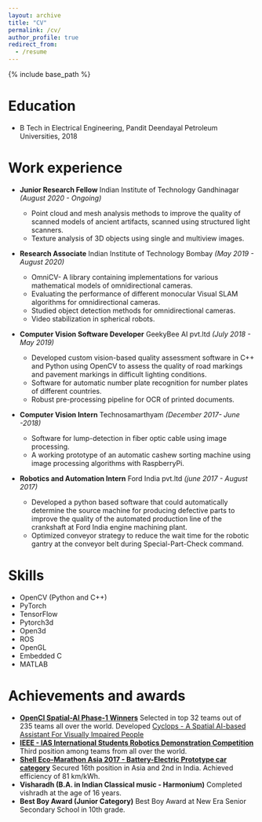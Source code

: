 ```yaml
---
layout: archive
title: "CV"
permalink: /cv/
author_profile: true
redirect_from:
  - /resume
---
```


{% include base_path %}

Education
======
* B Tech in Electrical Engineering, Pandit Deendayal Petroleum Universities, 2018

Work experience
======
- **Junior Research Fellow** Indian Institute of Technology Gandhinagar *(August 2020 - Ongoing)*
  - Point cloud and mesh analysis methods to improve the quality of scanned models of ancient artifacts, scanned using structured light scanners.
  - Texture analysis of 3D objects using single and multiview images.
  
- **Research Associate** Indian Institute of Technology Bombay *(May 2019 - August 2020)* 
  - OmniCV- A library containing implementations for various mathematical models of omnidirectional cameras.
  - Evaluating the performance of different monocular Visual SLAM algorithms for omnidirectional cameras.
  - Studied object detection methods for omnidirectional cameras.
  - Video stabilization in spherical robots.

- **Computer Vision Software Developer** GeekyBee AI pvt.ltd *(July 2018 - May 2019)*
  - Developed custom vision-based quality assessment software in C++ and Python using OpenCV to assess the quality of road markings and pavement markings in difficult lighting conditions.
  - Software for automatic number plate recognition for number plates of different countries.
  - Robust pre-processing pipeline for OCR of printed documents.

- **Computer Vision Intern** Technosamarthyam *(December 2017- June -2018)*
  - Software for lump-detection in fiber optic cable using image processing.
  - A working prototype of an automatic cashew sorting machine using image processing algorithms with RaspberryPi.

- **Robotics and Automation Intern** Ford India pvt.ltd *(june 2017 - August 2017)*
  - Developed a python based software that could automatically determine the source machine for producing defective parts to improve the quality of the automated production line of the crankshaft at
Ford India engine machining plant.
  - Optimized conveyor strategy to reduce the wait time for the robotic gantry at the
conveyor belt during Special-Part-Check command.
  
Skills
======

* OpenCV (Python and C++)
* PyTorch 
* TensorFlow
* Pytorch3d
* Open3d
* ROS 
* OpenGL
* Embedded C
* MATLAB


Achievements and awards
======
* [**OpenCI Spatial-AI Phase-1 Winners**](https://opencv.org/announcing-the-opencv-spatial-ai-competition-sponsored-by-intel-phase-1-winners/) 
Selected in top 32 teams out of 235 teams all over the world. Developed [Cyclops - A Spatial AI-based Assistant For Visually Impaired People](https://github.com/kaustubh-sadekar/Cyclops-Visual-Assistant)
* [**IEEE - IAS International Students Robotics Demonstration Competition**](https://ias.ieee.org/images/files/CMD/2017/2017-01_IAS_CMD_Robotics_Demonstration_Contest___2016_Winners.pdf) 
Third position among teams from all over the world.
* [**Shell Eco-Marathon Asia 2017 - Battery-Electric Prototype car category**](http://www.teamkaizenindia.com/team.php) 
Secured 16th position in Asia and 2nd in India. Achieved efficiency of 81 km/kWh.
* **Visharadh (B.A. in Indian Classical music -  Harmonium)** 
Completed vishradh at the age of 16 years.
* **Best Boy Award (Junior Category)** 
Best Boy Award at New Era Senior Secondary School in 10th grade.
